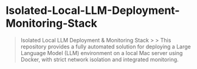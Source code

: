 # Isolated-Local-LLM-Deployment-Monitoring-Stack
> Isolated Local LLM Deployment &amp; Monitoring Stack > > This repository provides a fully automated solution for deploying a Large Language Model (LLM) environment on a local Mac server using Docker, with strict network isolation and integrated monitoring.
